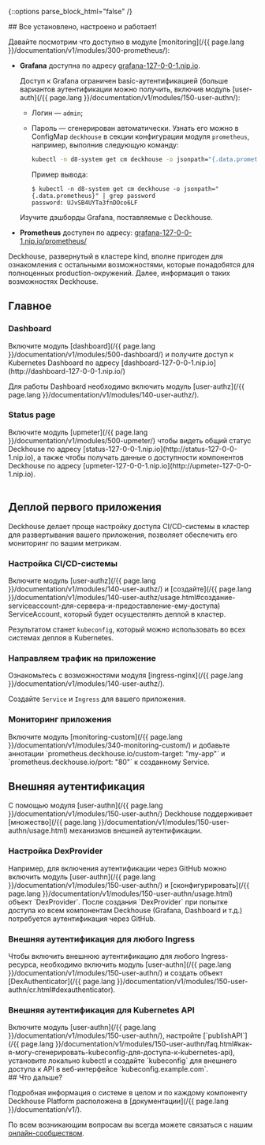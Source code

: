 <script type="text/javascript" src='{{ assets["getting-started.js"].digest_path }}'></script>
<script type="text/javascript" src='{{ assets["getting-started-finish.js"].digest_path }}'></script>
<script type="text/javascript" src='{{ assets["bcrypt.js"].digest_path }}'></script>

{::options parse_block_html="false" /}

<div markdown="1">
## Все установлено, настроено и работает!

Давайте посмотрим что доступно в модуле [monitoring](/{{ page.lang }}/documentation/v1/modules/300-prometheus/):

- **Grafana** доступна по адресу [grafana-127-0-0-1.nip.io](http://grafana-127-0-0-1.nip.io).

  Доступ к Grafana ограничен basic-аутентификацией (больше вариантов аутентификации можно получить, включив модуль [user-auth](/{{ page.lang }}/documentation/v1/modules/150-user-authn/):
  - Логин — `admin`;
  - Пароль — сгенерирован автоматически. Узнать его можно в ConfigMap `deckhouse` в секции конфигурации модуля `prometheus`, например, выполнив следующую команду:

    ```bash
    kubectl -n d8-system get cm deckhouse -o jsonpath="{.data.prometheus}" | grep password
    ```

    Пример вывода:

    ```
    $ kubectl -n d8-system get cm deckhouse -o jsonpath="{.data.prometheus}" | grep password 
    password: UJvSB4UYTa3fnDOco6LF
    ```
  
  Изучите дэшборды Grafana, поставляемые с Deckhouse.

- **Prometheus** доступен по адресу: [grafana-127-0-0-1.nip.io/prometheus/](http://grafana-127-0-0-1.nip.io/prometheus/)

</div>

Deckhouse, развернутый в кластере kind, вполне пригоден для ознакомления с остальными возможностями, которые понадобятся для полноценных production-окружений. Далее, информация о таких возможностях Deckhouse.

<section class="cards-blocks">

<div class="cards-blocks__content container">
<h2 class="cards-blocks__title text_h2">
Главное
</h2>
<div class="cards-blocks__cards">

<div class="cards-item cards-item_inverse">
<h3 class="cards-item__title text_h3">
Dashboard
</h3>
<div class="cards-item__text" markdown="1">
Включите модуль [dashboard](/{{ page.lang }}/documentation/v1/modules/500-dashboard/) и получите доступ к Kubernetes Dashboard по адресу [dashboard-127-0-0-1.nip.io](http://dashboard-127-0-0-1.nip.io/)

Для работы Dashboard необходимо включить модуль [user-authz](/{{ page.lang }}/documentation/v1/modules/140-user-authz/).
</div>
</div>

<div class="cards-item cards-item_inverse">
<h3 class="cards-item__title text_h3">
Status page
</h3>
<div class="cards-item__text" markdown="1">
Включите модуль [upmeter](/{{ page.lang }}/documentation/v1/modules/500-upmeter/) чтобы видеть общий статус Deckhouse по адресу [status-127-0-0-1.nip.io](http://status-127-0-0-1.nip.io), а также чтобы получать данные о доступности компонентов Deckhouse по адресу [upmeter-127-0-0-1.nip.io](http://upmeter-127-0-0-1.nip.io).
</div>
</div>

<div style="width: 30%">&nbsp;</div>

</div>
</div>
</section>

<section class="cards-blocks">
<div class="cards-blocks__content container">
<h2 class="cards-blocks__title text_h2">
Деплой первого приложения
</h2>
<div markdown="1">
Deckhouse делает проще настройку доступа CI/CD-системы в кластер для развертывания вашего приложения, позволяет обеспечить его мониторинг по вашим метрикам.
</div>

<div class="cards-blocks__cards">

<div class="cards-item cards-item_inverse">
<h3 class="cards-item__title text_h3">
Настройка CI/CD-системы
</h3>
<div class="cards-item__text" markdown="1">
Включите модуль [user-authz](/{{ page.lang }}/documentation/v1/modules/140-user-authz/) и [создайте](/{{ page.lang }}/documentation/v1/modules/140-user-authz/usage.html#создание-serviceaccount-для-сервера-и-предоставление-ему-доступа) ServiceAccount, который будет осуществлять деплой в кластер.

Результатом станет `kubeconfig`, который можно использовать во всех системах деплоя в Kubernetes.
</div>
</div>

<div class="cards-item cards-item_inverse">
<h3 class="cards-item__title text_h3">
Направляем трафик на приложение
</h3>
<div class="cards-item__text" markdown="1">
Ознакомьтесь с возможностями модуля [ingress-nginx](/{{ page.lang }}/documentation/v1/modules/140-user-authz/).

Создайте `Service` и `Ingress` для вашего приложения.
</div>
</div>

<div class="cards-item cards-item_inverse">
<h3 class="cards-item__title text_h3">
Мониторинг приложения
</h3>
<div class="cards-item__text" markdown="1">
Включите модуль [monitoring-custom](/{{ page.lang }}/documentation/v1/modules/340-monitoring-custom/) и добавьте аннотации `prometheus.deckhouse.io/custom-target: "my-app"` и `prometheus.deckhouse.io/port: "80"` к созданному
Service.
</div>
</div>

</div>
</div>
</section>

<section class="cards-blocks">
<div class="cards-blocks__content container">
<h2 class="cards-blocks__title text_h2">
Внешняя аутентификация
</h2>
<div markdown="1">
С помощью модуля [user-authn](/{{ page.lang }}/documentation/v1/modules/150-user-authn/) Deckhouse поддерживает [множество](/{{ page.lang }}/documentation/v1/modules/150-user-authn/usage.html)
механизмов внешней аутентификации.
</div>
<div class="cards-blocks__cards">

<div class="cards-item cards-item_inverse">
<h3 class="cards-item__title text_h3">
Настройка DexProvider
</h3>
<div class="cards-item__text" markdown="1">
Например, для включения аутентификации через GitHub можно включить модуль [user-authn](/{{ page.lang }}/documentation/v1/modules/150-user-authn/) и [сконфигурировать](/{{ page.lang }}/documentation/v1/modules/150-user-authn/usage.html) объект
`DexProvider`. После создания `DexProvider` при попытке доступа ко всем компонентам Deckhouse (Grafana, Dashboard и
т.д.) потребуется аутентификация через GitHub.
</div>
</div>

<div class="cards-item cards-item_inverse">
<h3 class="cards-item__title text_h3">
Внешняя аутентификация для любого Ingress
</h3>
<div class="cards-item__text" markdown="1">
Чтобы включить внешнюю аутентификацию для любого Ingress-ресурса, необходимо включить модуль [user-authn](/{{ page.lang }}/documentation/v1/modules/150-user-authn/) и создать объект
[DexAuthenticator](/{{ page.lang }}/documentation/v1/modules/150-user-authn/cr.html#dexauthenticator).
</div>
</div>

<div class="cards-item cards-item_inverse">
<h3 class="cards-item__title text_h3">
Внешняя аутентификация для Kubernetes API
</h3>
<div class="cards-item__text" markdown="1">
Включите модуль [user-authn](/{{ page.lang }}/documentation/v1/modules/150-user-authn/), настройте [`publishAPI`](/{{ page.lang }}/documentation/v1/modules/150-user-authn/faq.html#как-я-могу-сгенерировать-kubeconfig-для-доступа-к-kubernetes-api), установите локально kubectl и создайте `kubeconfig` для внешнего доступа к API в веб-интерфейсе `kubeconfig.example.com`.
</div>
</div>

</div>
</div>
</section>

<div markdown="1">
## Что дальше?

Подробная информация о системе в целом и по каждому компоненту Deckhouse Platform расположена в
[документации](/{{ page.lang }}/documentation/v1/).

По всем возникающим вопросам вы всегда можете связаться с нашим [онлайн-сообществом](/ru/community/about.html#online-community).
</div>
